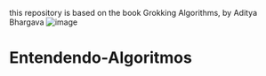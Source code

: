 this repository is based on the book Grokking Algorithms, by Aditya Bhargava
![image](https://github.com/Diegomendes0706/Entendendo-Algoritmos/assets/109991097/8e824e71-772d-410a-bf4a-3211bec495a4)
# Entendendo-Algoritmos
